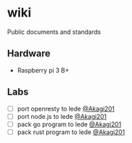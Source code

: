 # wiki

Public documents and standards

## Hardware
* Raspberry pi 3 B+

## Labs
- [ ] port openresty to lede [@Akagi201][Akagi201]
- [ ] port node.js to lede [@Akagi201][Akagi201]
- [ ] pack go program to lede [@Akagi201][Akagi201]
- [ ] pack rust program to lede [@Akagi201][Akagi201]

[Akagi201]: <https://github.com/Akagi201> "Akagi201"
[qianguozheng]: <https://github.com/qianguozheng> "qianguozheng"

